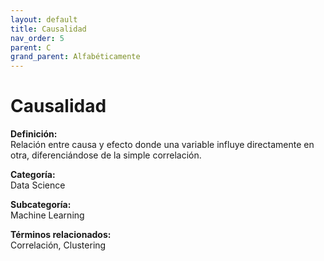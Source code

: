 ```yaml
---
layout: default
title: Causalidad
nav_order: 5
parent: C
grand_parent: Alfabéticamente
---
```


# Causalidad

**Definición:**  
Relación entre causa y efecto donde una variable influye directamente en otra, diferenciándose de la simple correlación.

**Categoría:**  
Data Science  

**Subcategoría:**  
Machine Learning

**Términos relacionados:**  
Correlación, Clustering
